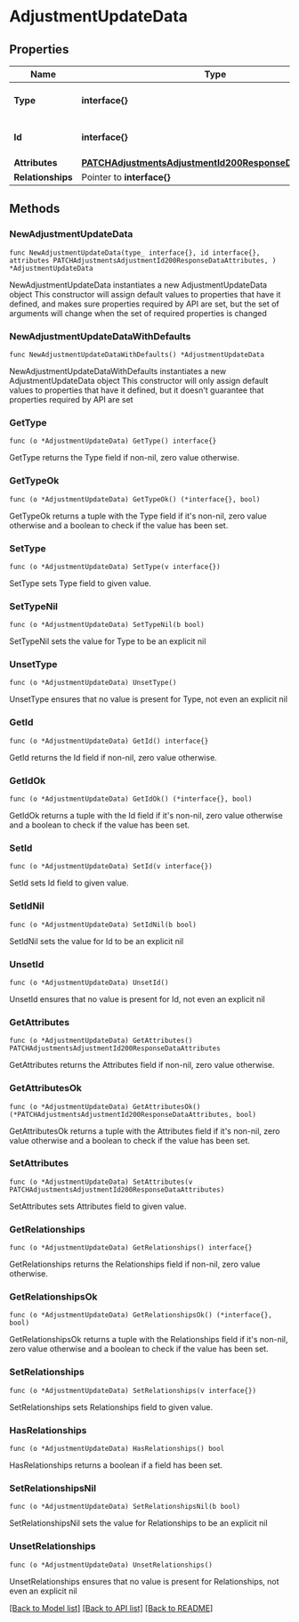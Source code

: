 # AdjustmentUpdateData

## Properties

Name | Type | Description | Notes
------------ | ------------- | ------------- | -------------
**Type** | **interface{}** | The resource&#39;s type | 
**Id** | **interface{}** | The resource&#39;s id | 
**Attributes** | [**PATCHAdjustmentsAdjustmentId200ResponseDataAttributes**](PATCHAdjustmentsAdjustmentId200ResponseDataAttributes.md) |  | 
**Relationships** | Pointer to **interface{}** |  | [optional] 

## Methods

### NewAdjustmentUpdateData

`func NewAdjustmentUpdateData(type_ interface{}, id interface{}, attributes PATCHAdjustmentsAdjustmentId200ResponseDataAttributes, ) *AdjustmentUpdateData`

NewAdjustmentUpdateData instantiates a new AdjustmentUpdateData object
This constructor will assign default values to properties that have it defined,
and makes sure properties required by API are set, but the set of arguments
will change when the set of required properties is changed

### NewAdjustmentUpdateDataWithDefaults

`func NewAdjustmentUpdateDataWithDefaults() *AdjustmentUpdateData`

NewAdjustmentUpdateDataWithDefaults instantiates a new AdjustmentUpdateData object
This constructor will only assign default values to properties that have it defined,
but it doesn't guarantee that properties required by API are set

### GetType

`func (o *AdjustmentUpdateData) GetType() interface{}`

GetType returns the Type field if non-nil, zero value otherwise.

### GetTypeOk

`func (o *AdjustmentUpdateData) GetTypeOk() (*interface{}, bool)`

GetTypeOk returns a tuple with the Type field if it's non-nil, zero value otherwise
and a boolean to check if the value has been set.

### SetType

`func (o *AdjustmentUpdateData) SetType(v interface{})`

SetType sets Type field to given value.


### SetTypeNil

`func (o *AdjustmentUpdateData) SetTypeNil(b bool)`

 SetTypeNil sets the value for Type to be an explicit nil

### UnsetType
`func (o *AdjustmentUpdateData) UnsetType()`

UnsetType ensures that no value is present for Type, not even an explicit nil
### GetId

`func (o *AdjustmentUpdateData) GetId() interface{}`

GetId returns the Id field if non-nil, zero value otherwise.

### GetIdOk

`func (o *AdjustmentUpdateData) GetIdOk() (*interface{}, bool)`

GetIdOk returns a tuple with the Id field if it's non-nil, zero value otherwise
and a boolean to check if the value has been set.

### SetId

`func (o *AdjustmentUpdateData) SetId(v interface{})`

SetId sets Id field to given value.


### SetIdNil

`func (o *AdjustmentUpdateData) SetIdNil(b bool)`

 SetIdNil sets the value for Id to be an explicit nil

### UnsetId
`func (o *AdjustmentUpdateData) UnsetId()`

UnsetId ensures that no value is present for Id, not even an explicit nil
### GetAttributes

`func (o *AdjustmentUpdateData) GetAttributes() PATCHAdjustmentsAdjustmentId200ResponseDataAttributes`

GetAttributes returns the Attributes field if non-nil, zero value otherwise.

### GetAttributesOk

`func (o *AdjustmentUpdateData) GetAttributesOk() (*PATCHAdjustmentsAdjustmentId200ResponseDataAttributes, bool)`

GetAttributesOk returns a tuple with the Attributes field if it's non-nil, zero value otherwise
and a boolean to check if the value has been set.

### SetAttributes

`func (o *AdjustmentUpdateData) SetAttributes(v PATCHAdjustmentsAdjustmentId200ResponseDataAttributes)`

SetAttributes sets Attributes field to given value.


### GetRelationships

`func (o *AdjustmentUpdateData) GetRelationships() interface{}`

GetRelationships returns the Relationships field if non-nil, zero value otherwise.

### GetRelationshipsOk

`func (o *AdjustmentUpdateData) GetRelationshipsOk() (*interface{}, bool)`

GetRelationshipsOk returns a tuple with the Relationships field if it's non-nil, zero value otherwise
and a boolean to check if the value has been set.

### SetRelationships

`func (o *AdjustmentUpdateData) SetRelationships(v interface{})`

SetRelationships sets Relationships field to given value.

### HasRelationships

`func (o *AdjustmentUpdateData) HasRelationships() bool`

HasRelationships returns a boolean if a field has been set.

### SetRelationshipsNil

`func (o *AdjustmentUpdateData) SetRelationshipsNil(b bool)`

 SetRelationshipsNil sets the value for Relationships to be an explicit nil

### UnsetRelationships
`func (o *AdjustmentUpdateData) UnsetRelationships()`

UnsetRelationships ensures that no value is present for Relationships, not even an explicit nil

[[Back to Model list]](../README.md#documentation-for-models) [[Back to API list]](../README.md#documentation-for-api-endpoints) [[Back to README]](../README.md)


